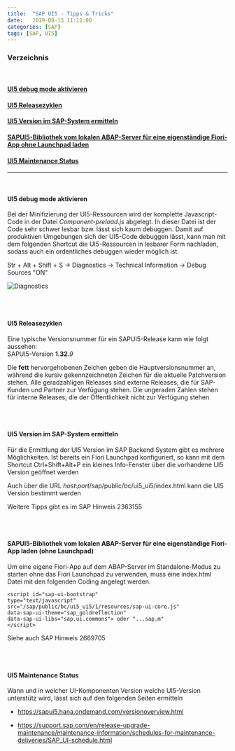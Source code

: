 ```yaml
---
title:  "SAP UI5 - Tipps & Tricks"
date:   2019-08-13 11:11:00
categories: [SAP]
tags: [SAP, UI5]
---
```


### Verzeichnis
<br>

#### [UI5 debug mode aktivieren](#debug_mode)
#### [UI5 Releasezyklen](#releasezyklen)
#### [UI5 Version im SAP-System ermitteln](#versionui5)
#### [SAPUI5-Bibliothek vom lokalen ABAP-Server für eine eigenständige Fiori-App ohne Launchpad laden](#ui5libload)
#### [UI5 Maintenance Status](#ui5versionsupport)


***
<br>


#### **UI5 debug mode aktivieren** <a name="debug_mode"></a>
Bei der Minifizierung der UI5-Ressourcen wird der komplette Javascript-Code in der Datei *Component-preload.js* abgelegt. In dieser Datei ist der Code sehr schwer lesbar bzw. lässt sich kaum debuggen. Damit auf produktiven Umgebungen sich der UI5-Code debuggen lässt, kann man mit dem folgenden Shortcut die UI5-Ressourcen in lesbarer Form nachladen, sodass auch ein ordentliches debuggen wieder möglich ist.

Str + Alt + Shift + S &rarr; Diagnostics &rarr; Technical Information &rarr; Debug Sources "ON"

![Diagnostics](/knowledgevault/images/screenshot/ui5_diagnostics.PNG "UI5 Diagnostics")


<br>
<br>

#### **UI5 Releasezyklen** <a name="releasezyklen"></a>
Eine typische Versionsnummer für ein SAPUI5-Release kann wie folgt aussehen:<br>
SAPUI5-Version **1.32**.*9* <br>

Die **fett** hervorgehobenen Zeichen geben die Hauptversionsnummer an, während die kursiv gekennzeichneten Zeichen für die aktuelle Patchversion stehen. Alle geradzahligen Releases sind externe Releases, die für SAP-Kunden und Partner zur Verfügung stehen. Die ungeraden Zahlen stehen für interne Releases, die der Öffentlichkeit nicht zur Verfügung stehen 

<br>
<br>

#### **UI5 Version im SAP-System ermitteln** <a name="versionui5"></a>
Für die Ermittlung der UI5 Version im SAP Backend System gibt es mehrere Möglichkeiten. Ist bereits ein Fiori Launchpad konfiguriert, so kann mit dem Shortcut Ctrl+Shift+Alt+P ein kleines Info-Fenster über die vorhandene UI5 Version geöffnet werden <br>

Auch über die URL *host*:*port*/sap/public/bc/ui5_ui5/index.html kann die UI5 Version bestimmt werden <br>

Weitere Tipps gibt es im SAP Hinweis 2363155 

<br>
<br>

#### **SAPUI5-Bibliothek vom lokalen ABAP-Server für eine eigenständige Fiori-App laden (ohne Launchpad)** <a name="ui5libload"></a>

 Um eine eigene Fiori-App auf dem ABAP-Server im Standalone-Modus zu starten ohne das Fiori Launchpad zu verwenden, muss eine index.html Datei mit den folgenden Coding angelegt werden.

```
<script id="sap-ui-bootstrap"
type="text/javascript"
src="/sap/public/bc/ui5_ui5/1/resources/sap-ui-core.js"
data-sap-ui-theme="sap_goldreflection"
data-sap-ui-libs="sap.ui.commons"> oder "...sap.m"
</script>
```

Siehe auch SAP Hinweis 2669705

<br>
<br>

#### **UI5 Maintenance Status** <a name="ui5versionsupport"></a>

Wann und in welcher UI-Komponenten Version welche UI5-Version unterstütz wird, lässt sich auf den folgenden Seiten ermitteln 

* https://sapui5.hana.ondemand.com/versionoverview.html

* https://support.sap.com/en/release-upgrade-maintenance/maintenance-information/schedules-for-maintenance-deliveries/SAP_UI-schedule.html